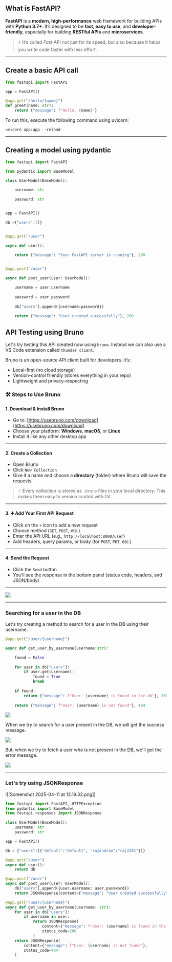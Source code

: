 ##  What is FastAPI?

**FastAPI** is a **modern, high-performance** web framework for building APIs with **Python 3.7+**. It’s designed to be **fast, easy to use**, and **developer-friendly**, especially for building **RESTful APIs** and **microservices**.

> ⚡ It’s called _Fast_ API not just for its speed, but also because it helps you write code faster with less effort.

---
## Create a basic API call

```python
from fastapi import FastAPI

app = FastAPI()

@app.get("/hello/{name}")
def greet(name: str):
    return {"message": f"Hello, {name}"}
```

To run this, execute the following command using uvicorn: 

`uvicorn app:app --reload`

---

## Creating a model using pydantic


```python
from fastapi import FastAPI

from pydantic import BaseModel

class UserModel(BaseModel):

	username: str
	
	password: str


app = FastAPI()

db ={"users":[]}


@app.get("/user")

async def user():

	return {"message": "Your FastAPI server is running"}, 200

  
@app.post("/user")

async def post_user(user: UserModel):

	username = user.username
	
	password = user.password
	
	db["users"].append({username:password})
	
	return {"message": "User created successfully"}, 200
```

## API Testing using Bruno

Let's try testing this API created now using `bruno`. Instead we can also use a VS Code extension called `thunder client`.

Bruno is an open-source API client built for developers. It’s:
- Local-first (no cloud storage)
- Version-control friendly (stores everything in your repo)
- Lightweight and privacy-respecting
### 🛠️ Steps to Use Bruno

#### 1. **Download & Install Bruno**

- Go to: [https://usebruno.com/download](https://usebruno.com/download)
- Choose your platform: **Windows**, **macOS**, or **Linux**
- Install it like any other desktop app
    
---

#### 2. **Create a Collection**

- Open Bruno
- Click `New Collection`
- Give it a name and choose a **directory** (folder) where Bruno will save the requests
    
> 💡 Every collection is stored as `.bruno` files in your local directory. This makes them easy to version control with Git.

---

#### 3. ➕ **Add Your First API Request**

- Click on the `+` icon to add a new request
- Choose method (`GET`, `POST`, etc.)
- Enter the API URL (e.g., `http://localhost:8000/user`)
- Add headers, query params, or body (for `POST`, `PUT`, etc.)
    

---

#### 4.  **Send the Request**

- Click the `Send` button
- You’ll see the response in the bottom panel (status code, headers, and JSON/body)
---


![](https://i.imgur.com/bPeyhw5.png)

---

### Searching for a user in the DB

Let's try creating a method to search for a user in the DB using their username. 

```python
@app.get("/user/{username}")

async def get_user_by_username(username:str):

	found = False
	
	for user in db["users"]:
		if user.get(username):
			found = True
			break
		
	if found:
		return {"message": f"User: {username} is found in the db"}, 200
	
	return {"message": f"User: {username} is not found"}, 404
```

![](https://i.imgur.com/mc0ykpL.png)

When we try to search for a user present in the DB, we will get the success message.

![](https://i.imgur.com/a7mLOBF.png)


But, when we try to fetch a user who is not present in the DB, we'll get the error message.

![](https://i.imgur.com/Uxs7wyf.png)

---
### Let's try using JSONResponse
![[Screenshot 2025-04-11 at 12.19.32.png]]
```python
from fastapi import FastAPI, HTTPException
from pydantic import BaseModel
from fastapi.responses import JSONResponse

class UserModel(BaseModel):
    username: str
    password: str

app = FastAPI()

db = {"users":[{"default":"default", "rajendran":"raj2201"}]}

@app.get("/user")
async def user():
    return db

@app.post("/user")
async def post_user(user: UserModel):
    db["users"].append({user.username: user.password})
    return JSONResponse(content={"message": "User created successfully"}, status_code=201)

@app.get("/user/{username}")
async def get_user_by_username(username: str):
    for user in db["users"]:
        if username in user:
            return JSONResponse(
                content={"message": f"User: {username} is found in the DB"},
                status_code=200
            )
    return JSONResponse(
        content={"message": f"User: {username} is not found"},
        status_code=404
    )

```


<!--⚠️Imgur upload failed, check dev console-->
